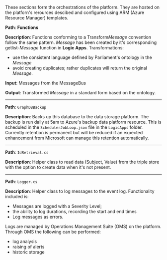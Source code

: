 These sections form the orchestrations of the platform.  They are hosted on the platforn's rerources descibed and configured using ARM (Azure Resource Manager)
templates. 

**Path**:    **Functions**

**Description**: Functions conforming to a Transform*Message* convention follow the same pattern.  *Message* has been created by it's
corresponding getlist-*Message* function in **Logic Apps**.  Transformations:
*  use the consistent language defined by Parliament's ontology in the *Message* 
*  avoid creating duplicates; rather duplicates will return the original *Message*.

**Input**: Messages from the MessageBus

**Output**: Transformed *Message* in a standard form based on the ontology.

----

**Path**: `GraphDBBackup`

**Description**: Backs up this database to the data storage platform.
The backup is run daily at 5am to Azure's backup data platform resource. This is scheduled in the `SchedulerJobLoop.json` file in the `LogicApps` folder.
Currently retention is permanent but will be reduced if an expected enhancement from Microsoft can manage this retention automatically.

---

**Path**: `IdRetrieval.cs`

**Description**: Helper class to read data (Subject, Value) from the triple store with the option to create data when it's not present.

---

**Path**: `Logger.cs`

**Description**: Helper class to log messages to the event log.  Functionality included is:
* Messages are logged with a Severity Level;
* the ability to log durations, recording the start and end times
* Log messages as errors.

Logs are managed by Operations Management Suite (OMS) on the platform. Through OMS the following can be performed:

* log analysis 
* raising of alerts
* historic storage